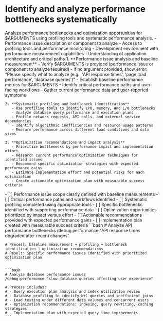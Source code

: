 # Identify and analyze performance bottlenecks systematically

<instructions>
  <context>
    Analyze performance bottlenecks and optimization opportunities for $ARGUMENTS using profiling tools and systematic performance analysis.
  </context>

  <requirements>
    - Performance issue description or component to analyze
    - Access to profiling tools and performance monitoring
    - Development environment with performance measurement capabilities
    - Understanding of application architecture and critical paths
  </requirements>

  <execution>
    1. **Performance issue analysis and baseline measurement**
       - Verify $ARGUMENTS is provided (performance issue or component to analyze required)
       - If no argument provided, show error: "Please specify what to analyze (e.g., 'API response times', 'page load performance', 'database queries')"
       - Establish baseline performance metrics for $ARGUMENTS
       - Identify critical performance paths and user-facing workflows
       - Gather current performance data and user-reported symptoms

    2. **Systematic profiling and bottleneck identification**
       - Use profiling tools to identify CPU, memory, and I/O bottlenecks
       - Analyze database query performance and execution plans
       - Profile network requests, API calls, and external service dependencies
       - Identify algorithmic inefficiencies and resource usage patterns
       - Measure performance across different load conditions and data sizes

    3. **Optimization recommendations and impact analysis**
       - Prioritize bottlenecks by performance impact and implementation effort
       - Research current performance optimization techniques for identified issues
       - Recommend specific optimization strategies with expected performance gains
       - Estimate implementation effort and potential risks for each optimization
       - Create actionable optimization plan with measurable success criteria
  </execution>

  <validation>
    - [ ] Performance issue scope clearly defined with baseline measurements
    - [ ] Critical performance paths and workflows identified
    - [ ] Systematic profiling completed using appropriate tools
    - [ ] Specific bottlenecks identified with supporting performance data
    - [ ] Optimization opportunities prioritized by impact versus effort
    - [ ] Actionable recommendations provided with expected performance gains
    - [ ] Implementation plan created with measurable success criteria
  </validation>

  <examples>
    ```bash
    # Analyze API performance bottlenecks
    /debug:performance "API response times degraded after recent changes"

    # Process: baseline measurement → profiling → bottleneck identification → optimization recommendations
    # Result: Specific performance issues identified with prioritized optimization plan
    ```

    ```bash
    # Analyze database performance issues
    /debug:performance "slow database queries affecting user experience"

    # Process includes:
    # - Query execution plan analysis and index utilization review
    # - Database profiling to identify N+1 queries and inefficient joins
    # - Load testing under different data volumes and concurrent users
    # - Optimization recommendations: indexing, query rewriting, caching strategies
    # - Implementation plan with expected query time improvements
    ```
  </examples>
</instructions>